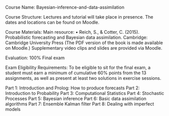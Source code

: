 Course Name: 
Bayesian-inference-and-data-assimilation

Course Structure: 
Lectures and tutorial will take place in presence. The dates and locations can be found on Moodle.

Course Materials:
Main resource:
• Reich, S., & Cotter, C. (2015). Probabilistic forecasting and Bayesian data assimilation. Cambridge: Cambridge University Press (The PDF version of the book is made available on Moodle.)
Supplementary video clips and slides are provided via Moodle.

Evaluation: 
100% Final exam

Exam Eligibility Requirements: To be eligible to sit for the final exam, a student must earn a minimum of cumulative 60% points from the 13 assignments, as well as present at least two solutions in exercise sessions.


Part 1: Introduction and Prolog: How to produce forecasts
Part 2: Introduction to Probability
Part 3: Computational Statistics
Part 4: Stochastic Processes
Part 5: Bayesian inference
Part 6: Basic data assimilation algorithms
Part 7: Ensemble Kalman filter
Part 8: Dealing with imperfect models
